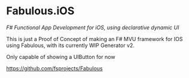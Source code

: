 Fabulous.iOS
=======

*F# Functional App Development for iOS, using declarative dynamic UI*

This is just a Proof of Concept of making an F# MVU framework for IOS using Fabulous, with its currently WIP Generator v2.

Only capable of showing a UIButton for now

https://github.com/fsprojects/Fabulous
